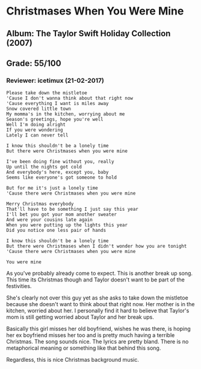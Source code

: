 # Christmases When You Were Mine
## Album: The Taylor Swift Holiday Collection (2007)
## Grade: 55/100
### Reviewer: icetimux (21-02-2017)

```
Please take down the mistletoe
'Cause I don't wanna think about that right now
'Cause everything I want is miles away
Snow covered little town
My momma's in the kitchen, worrying about me
Season's greetings, hope you're well
Well I'm doing alright
If you were wondering
Lately I can never tell

I know this shouldn't be a lonely time
But there were Christmases when you were mine

I've been doing fine without you, really
Up until the nights got cold
And everybody's here, except you, baby
Seems like everyone's got someone to hold

But for me it's just a lonely time
'Cause there were Christmases when you were mine

Merry Christmas everybody
That'll have to be something I just say this year
I'll bet you got your mom another sweater
And were your cousins late again
When you were putting up the lights this year
Did you notice one less pair of hands

I know this shouldn't be a lonely time
But there were Christmases when I didn't wonder how you are tonight
'Cause there were Christmases when you were mine

You were mine
```

As you've probably already come to expect. This is another break up song. This time its Christmas though and Taylor doesn't want to be part of the festivities.

She's clearly not over this guy yet as she asks to take down the mistletoe because she doesn't want to think about that right now. Her mother is in the kitchen, worried about her. I personally find it hard to believe that Taylor's mom is still getting worried about Taylor and her break ups. 

Basically this girl misses her old boyfriend, wishes he was there, is hoping her ex boyfriend misses her too and is pretty much having a terrible Christmas. The song sounds nice. The lyrics are pretty bland. There is no metaphorical meaning or something like that behind this song.

Regardless, this is nice Christmas background music.